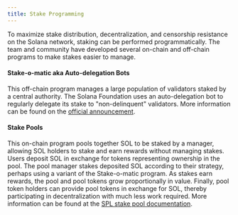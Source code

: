 ```yaml
---
title: Stake Programming
---
```


To maximize stake distribution, decentralization, and censorship resistance on 
the Solana network, staking can be performed programmatically. The team
and community have developed several on-chain and off-chain programs to make
stakes easier to manage.

#### Stake-o-matic aka Auto-delegation Bots
This off-chain program manages a large population of validators staked by a
central authority. The Solana Foundation uses an auto-delegation bot to regularly delegate its
stake to "non-delinquent" validators. More information can be found on the
[official announcement](https://forums.solana.com/t/stake-o-matic-delegation-matching-program/790).

#### Stake Pools
This on-chain program pools together SOL to be staked by a manager, allowing SOL
holders to stake and earn rewards without managing stakes.
Users deposit SOL in exchange for tokens representing ownership in the pool. The pool
manager stakes deposited SOL according to their strategy, perhaps using a variant
of the Stake-o-matic program. As stakes earn rewards, the pool and pool tokens 
grow proportionally in value. Finally, pool token holders can provide pool
tokens in exchange for SOL, thereby participating in decentralization with much
less work required. More information can be found at the
[SPL stake pool documentation](https://spl.solana.com/stake-pool).
